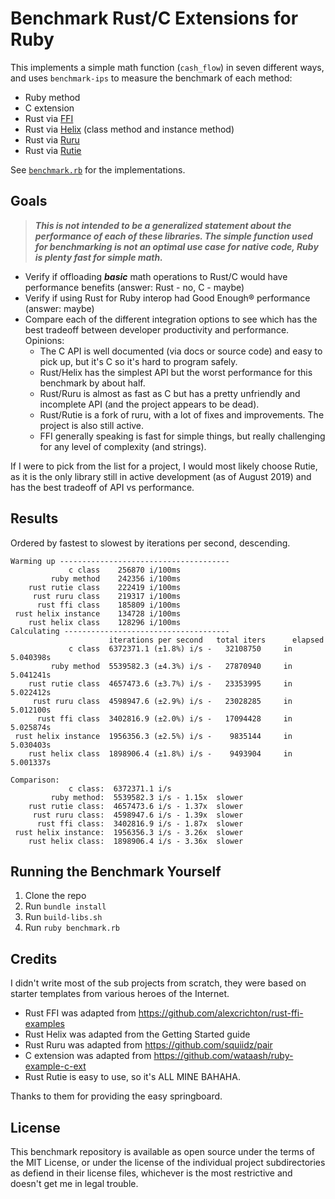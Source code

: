 # Benchmark Rust/C Extensions for Ruby

This implements a simple math function (`cash_flow`) in seven different
ways, and uses `benchmark-ips` to measure the benchmark of each method:

- Ruby method
- C extension
- Rust via [FFI](https://github.com/ffi/ffi)
- Rust via [Helix](https://github.com/tildeio/helix) (class method and instance method)
- Rust via [Ruru](https://github.com/d-unseductable/ruru)
- Rust via [Rutie](https://github.com/danielpclark/rutie)

See [`benchmark.rb`](benchmark.rb) for the implementations.

## Goals

> ***This is not intended to be a generalized statement about the performance of
> each of these libraries. The simple function used for benchmarking is not an
> optimal use case for native code, Ruby is plenty fast for simple math.***

- Verify if offloading ***basic*** math operations to Rust/C would have
  performance benefits (answer: Rust - no, C - maybe)
- Verify if using Rust for Ruby interop had Good Enough® performance (answer: maybe)
- Compare each of the different integration options to see which has the best
  tradeoff between developer productivity and performance. Opinions:
    - The C API is well documented (via docs or source code) and easy to pick
      up, but it's C so it's hard to program safely.
    - Rust/Helix has the simplest API but the worst performance for this
      benchmark by about half.
    - Rust/Ruru is almost as fast as C but has a pretty unfriendly and incomplete
      API (and the project appears to be dead).
    - Rust/Rutie is a fork of ruru, with a lot of fixes and improvements. The
      project is also still active.
    - FFI generally speaking is fast for simple things, but really challenging
      for any level of complexity (and strings).

If I were to pick from the list for a project, I would most likely choose Rutie,
as it is the only library still in active development (as of August 2019) and
has the best tradeoff of API vs performance.

## Results

Ordered by fastest to slowest by iterations per second, descending.

```
Warming up --------------------------------------
             c class    256870 i/100ms
         ruby method    242356 i/100ms
    rust rutie class    222419 i/100ms
     rust ruru class    219317 i/100ms
      rust ffi class    185809 i/100ms
 rust helix instance    134728 i/100ms
    rust helix class    128296 i/100ms
Calculating -------------------------------------
                      iterations per second   total iters      elapsed
             c class  6372371.1 (±1.8%) i/s -   32108750     in 5.040398s
         ruby method  5539582.3 (±4.3%) i/s -   27870940     in 5.041241s
    rust rutie class  4657473.6 (±3.7%) i/s -   23353995     in 5.022412s
     rust ruru class  4598947.6 (±2.9%) i/s -   23028285     in 5.012100s
      rust ffi class  3402816.9 (±2.0%) i/s -   17094428     in 5.025874s
 rust helix instance  1956356.3 (±2.5%) i/s -    9835144     in 5.030403s
    rust helix class  1898906.4 (±1.8%) i/s -    9493904     in 5.001337s

Comparison:
             c class:  6372371.1 i/s
         ruby method:  5539582.3 i/s - 1.15x  slower
    rust rutie class:  4657473.6 i/s - 1.37x  slower
     rust ruru class:  4598947.6 i/s - 1.39x  slower
      rust ffi class:  3402816.9 i/s - 1.87x  slower
 rust helix instance:  1956356.3 i/s - 3.26x  slower
    rust helix class:  1898906.4 i/s - 3.36x  slower
```

## Running the Benchmark Yourself

1. Clone the repo
2. Run `bundle install`
2. Run `build-libs.sh`
3. Run `ruby benchmark.rb`

## Credits

I didn't write most of the sub projects from scratch, they were based on starter templates
from various heroes of the Internet.

- Rust FFI was adapted from https://github.com/alexcrichton/rust-ffi-examples
- Rust Helix was adapted from the Getting Started guide
- Rust Ruru was adapted from https://github.com/squiidz/pair
- C extension was adapted from https://github.com/wataash/ruby-example-c-ext
- Rust Rutie is easy to use, so it's ALL MINE BAHAHA.

Thanks to them for providing the easy springboard.

## License

This benchmark repository is available as open source under the terms of the MIT
License, or under the license of the individual project subdirectories as
defiend in their license files, whichever is the most restrictive and doesn't
get me in legal trouble.
